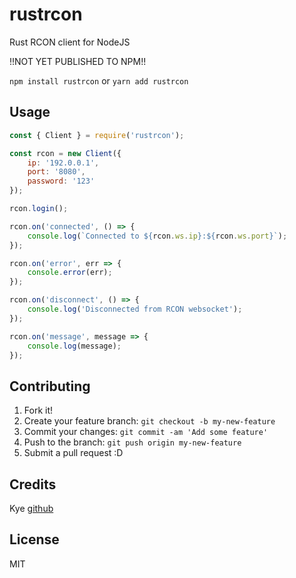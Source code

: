 # rustrcon
Rust RCON client for NodeJS

!!NOT YET PUBLISHED TO NPM!!

`npm install rustrcon`
or
`yarn add rustrcon`

Usage
-----
```js
const { Client } = require('rustrcon');

const rcon = new Client({
	ip: '192.0.0.1',
	port: '8080',
	password: '123'
});

rcon.login();

rcon.on('connected', () => {
	console.log(`Connected to ${rcon.ws.ip}:${rcon.ws.port}`);
});

rcon.on('error', err => {
	console.error(err);
});

rcon.on('disconnect', () => {
	console.log('Disconnected from RCON websocket');
});

rcon.on('message', message => {
	console.log(message);
});
```

## Contributing
1. Fork it!
2. Create your feature branch: `git checkout -b my-new-feature`
3. Commit your changes: `git commit -am 'Add some feature'`
4. Push to the branch: `git push origin my-new-feature`
5. Submit a pull request :D
## Credits
Kye [github](https://github.com/KyeNormanGill)
## License
MIT